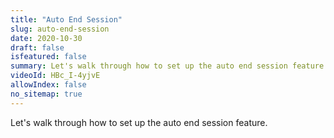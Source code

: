 ```yaml
---
title: "Auto End Session"
slug: auto-end-session
date: 2020-10-30
draft: false
isfeatured: false
summary: Let's walk through how to set up the auto end session feature.
videoId: HBc_I-4yjvE
allowIndex: false
no_sitemap: true
---
```




Let's walk through how to set up the auto end session feature.
